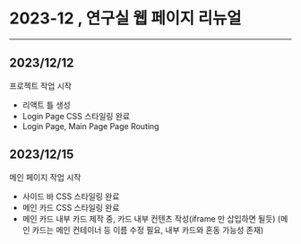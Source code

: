 # 2023-12 , 연구실 웹 페이지 리뉴얼
---
## 2023/12/12
프로젝트 작업 시작
- 리액트 틀 생성
- Login Page CSS 스타일링 완료
- Login Page, Main Page Page Routing

## 2023/12/15
메인 페이지 작업 시작
- 사이드 바 CSS 스타일링 완료
- 메인 카드 CSS 스타일링 완료
- 메인 카드 내부 카드 제작 중, 카드 내부 컨텐츠 작성(iframe 만 삽입하면 될듯)
(메인 카드는 메인 컨테이너 등 이름 수정 필요, 내부 카드와 혼동 가능성 존재)